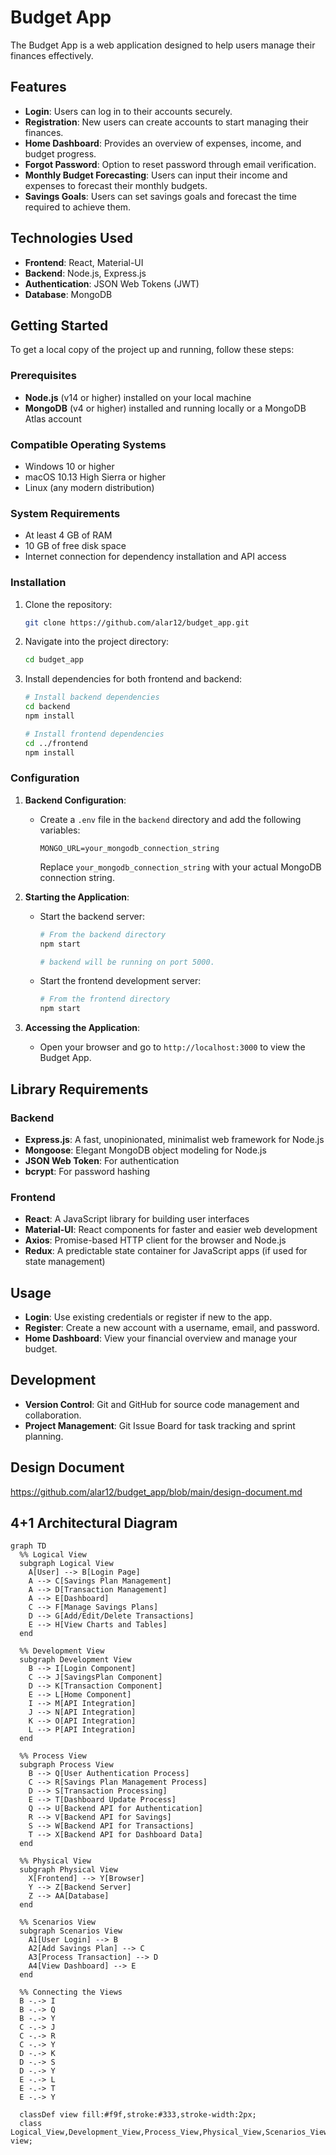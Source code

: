 # Budget App

The Budget App is a web application designed to help users manage their finances effectively.

## Features

- **Login**: Users can log in to their accounts securely.
- **Registration**: New users can create accounts to start managing their finances.
- **Home Dashboard**: Provides an overview of expenses, income, and budget progress.
- **Forgot Password**: Option to reset password through email verification.
- **Monthly Budget Forecasting**: Users can input their income and expenses to forecast their monthly budgets.
- **Savings Goals**: Users can set savings goals and forecast the time required to achieve them.

## Technologies Used

- **Frontend**: React, Material-UI
- **Backend**: Node.js, Express.js
- **Authentication**: JSON Web Tokens (JWT)
- **Database**: MongoDB

## Getting Started

To get a local copy of the project up and running, follow these steps:

### Prerequisites

- **Node.js** (v14 or higher) installed on your local machine
- **MongoDB** (v4 or higher) installed and running locally or a MongoDB Atlas account

### Compatible Operating Systems

- Windows 10 or higher
- macOS 10.13 High Sierra or higher
- Linux (any modern distribution)

### System Requirements

- At least 4 GB of RAM
- 10 GB of free disk space
- Internet connection for dependency installation and API access

### Installation

1. Clone the repository:

   ```bash
   git clone https://github.com/alar12/budget_app.git
   ```

2. Navigate into the project directory:

   ```bash
   cd budget_app
   ```

3. Install dependencies for both frontend and backend:

   ```bash
   # Install backend dependencies
   cd backend
   npm install

   # Install frontend dependencies
   cd ../frontend
   npm install
   ```

### Configuration

1. **Backend Configuration**:

   - Create a `.env` file in the `backend` directory and add the following variables:

     ```plaintext
     MONGO_URL=your_mongodb_connection_string
     ```

     Replace `your_mongodb_connection_string` with your actual MongoDB connection string.

2. **Starting the Application**:

   - Start the backend server:

     ```bash
     # From the backend directory
     npm start

     # backend will be running on port 5000.
     ```

   - Start the frontend development server:

     ```bash
     # From the frontend directory
     npm start
     ```

3. **Accessing the Application**:

   - Open your browser and go to `http://localhost:3000` to view the Budget App.

## Library Requirements

### Backend

- **Express.js**: A fast, unopinionated, minimalist web framework for Node.js
- **Mongoose**: Elegant MongoDB object modeling for Node.js
- **JSON Web Token**: For authentication
- **bcrypt**: For password hashing

### Frontend

- **React**: A JavaScript library for building user interfaces
- **Material-UI**: React components for faster and easier web development
- **Axios**: Promise-based HTTP client for the browser and Node.js
- **Redux**: A predictable state container for JavaScript apps (if used for state management)

## Usage

- **Login**: Use existing credentials or register if new to the app.
- **Register**: Create a new account with a username, email, and password.
- **Home Dashboard**: View your financial overview and manage your budget.

## Development

- **Version Control**: Git and GitHub for source code management and collaboration.
- **Project Management**: Git Issue Board for task tracking and sprint planning.

## Design Document
https://github.com/alar12/budget_app/blob/main/design-document.md

## 4+1 Architectural Diagram
```mermaid
graph TD
  %% Logical View
  subgraph Logical View
    A[User] --> B[Login Page]
    A --> C[Savings Plan Management]
    A --> D[Transaction Management]
    A --> E[Dashboard]
    C --> F[Manage Savings Plans]
    D --> G[Add/Edit/Delete Transactions]
    E --> H[View Charts and Tables]
  end

  %% Development View
  subgraph Development View
    B --> I[Login Component]
    C --> J[SavingsPlan Component]
    D --> K[Transaction Component]
    E --> L[Home Component]
    I --> M[API Integration]
    J --> N[API Integration]
    K --> O[API Integration]
    L --> P[API Integration]
  end

  %% Process View
  subgraph Process View
    B --> Q[User Authentication Process]
    C --> R[Savings Plan Management Process]
    D --> S[Transaction Processing]
    E --> T[Dashboard Update Process]
    Q --> U[Backend API for Authentication]
    R --> V[Backend API for Savings]
    S --> W[Backend API for Transactions]
    T --> X[Backend API for Dashboard Data]
  end

  %% Physical View
  subgraph Physical View
    X[Frontend] --> Y[Browser]
    Y --> Z[Backend Server]
    Z --> AA[Database]
  end

  %% Scenarios View
  subgraph Scenarios View
    A1[User Login] --> B
    A2[Add Savings Plan] --> C
    A3[Process Transaction] --> D
    A4[View Dashboard] --> E
  end

  %% Connecting the Views
  B -.-> I
  B -.-> Q
  B -.-> Y
  C -.-> J
  C -.-> R
  C -.-> Y
  D -.-> K
  D -.-> S
  D -.-> Y
  E -.-> L
  E -.-> T
  E -.-> Y

  classDef view fill:#f9f,stroke:#333,stroke-width:2px;
  class Logical_View,Development_View,Process_View,Physical_View,Scenarios_View view;
```